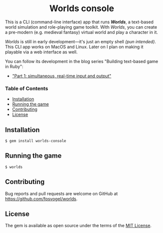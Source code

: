 <h1 align="center">Worlds console</h1>

This is a CLI (command-line interface) app that runs ***Worlds***, a text-based world simulation and role-playing game toolkit. With *Worlds*, you can create a pre-modern (e.g. medieval fantasy) virtual world and play a character in it.

*Worlds* is still in early development—it's just an empty shell *(pun intended)*. This CLI app works on MacOS and Linux. Later on I plan on making it playable via a web interface as well.

You can follow its development in the blog series "Building text-based game in Ruby":

- ["Part 1: simultaneous, real-time input and output"](https://fpsvogel.com/posts/2023/ruby-text-adventure-real-time-input)

### Table of Contents

- [Installation](#installation)
- [Running the game](#running-the-game)
- [Contributing](#contributing)
- [License](#license)

## Installation

```
$ gem install worlds-console
```

## Running the game

```
$ worlds
```

## Contributing

Bug reports and pull requests are welcome on GitHub at https://github.com/fpsvogel/worlds.

## License

The gem is available as open source under the terms of the [MIT License](https://opensource.org/licenses/MIT).
